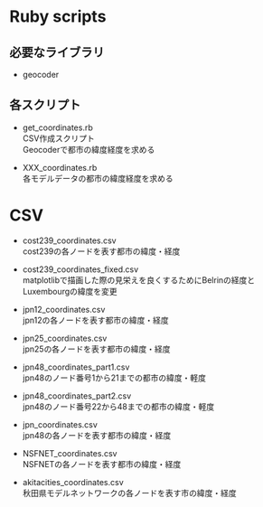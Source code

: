 # Ruby scripts

## 必要なライブラリ

* geocoder

## 各スクリプト

* get\_coordinates.rb  
CSV作成スクリプト  
Geocoderで都市の緯度経度を求める

* XXX_coordinates.rb  
各モデルデータの都市の緯度経度を求める


# CSV

* cost239\_coordinates.csv  
cost239の各ノードを表す都市の緯度・経度  

* cost239\_coordinates\_fixed.csv  
matplotlibで描画した際の見栄えを良くするためにBelrinの経度とLuxembourgの緯度を変更

* jpn12\_coordinates.csv  
jpn12の各ノードを表す都市の緯度・経度  

* jpn25\_coordinates.csv  
jpn25の各ノードを表す都市の緯度・経度  

* jpn48\_coordinates_part1.csv  
jpn48のノード番号1から21までの都市の緯度・軽度

* jpn48\_coordinates_part2.csv  
jpn48のノード番号22から48までの都市の緯度・軽度

* jpn\_coordinates.csv  
jpn48の各ノードを表す都市の緯度・経度  

* NSFNET\_coordinates.csv  
NSFNETの各ノードを表す都市の緯度・経度  

* akitacities\_coordinates.csv  
秋田県モデルネットワークの各ノードを表す市の緯度・経度  

